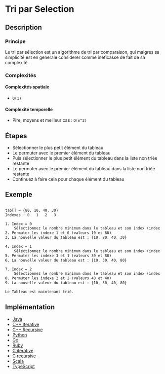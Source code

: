 # Tri par Selection

## Description

### Principe
Le tri par sélection est un algorithme de tri par comparaison, qui malgres sa simplicité est en generale considerer comme ineficasse de fait de sa complexité.

### Complexités

#### Complexités spatiale

- `O(1)`

#### Complexité temporelle

- Pire, moyens et meilleur cas :  `O(n^2)`

## Étapes
- Sélectionner le plus petit élément du tableau
- Le permuter avec le premier élément du tableau
- Puis sélectionner le plus petit élément du tableau dans la liste non triée restante
- Le permuter avec le premier élément du tableau dans la liste non triée restante
- Continuez à faire cela pour chaque élément du tableau

## Exemple

```txt

tab[] = {80, 10, 40, 30}
Indexes : 0   1   2   3

1. Index = 0
	Sélectionnez le nombre minimum dans le tableau et son index (index entre 0-3), (la plus petite valeur est 10, et l'index est 1)
2. Permuter les indexe 1 et 0 (valeurs 10 et 80)
3. La nouvelle valeur du tableau est : {10, 80, 40, 30}

4. Index = 1
	Sélectionnez le nombre minimum dans le tableau et son index (index entre 1-3), (la plus petite valeur est 30, et l'index est 3)
5. Permuter les indexe 3 et 1 (valeurs 30 et 80)
6. La nouvelle valeur du tableau est : {10, 30, 40, 80}

7. Index = 2
	Sélectionnez le nombre minimum dans le tableau et son index (index entre 2-3), (la plus petite valeur est 40, et l'index est 2)
8. Permuter les indexe 2 et 2 (valeurs 40 et 40)
9. La nouvelle valeur du tableau est : {10, 30, 40, 80}

Le Tableau est maintenant trié.
```

## Implémentation

- [Java](https://github.com/TheAlgorithms/Java/blob/master/src/main/java/com/thealgorithms/sorts/SelectionSort.java)
- [C++ Iterative](https://github.com/TheAlgorithms/C-Plus-Plus/blob/master/sorting/selection_sort_iterative.cpp)
- [C++ Recursive](https://github.com/TheAlgorithms/C-Plus-Plus/blob/master/sorting/selection_sort_recursive.cpp)
- [Python](https://github.com/TheAlgorithms/Python/blob/master/sorts/selection_sort.py)
- [Go](https://github.com/TheAlgorithms/Go/blob/master/sort/selectionsort.go)
- [Ruby](https://github.com/TheAlgorithms/Ruby/blob/master/Sorting/selection_sort.rb)
- [C iterative](https://github.com/TheAlgorithms/C/blob/master/sorting/selection_sort.c)
- [C recursive](https://github.com/TheAlgorithms/C/blob/master/sorting/selection_sort_recursive.c)
- [Scala](https://github.com/TheAlgorithms/Scala/blob/master/src/main/scala/Sort/SelectionSort.scala)
- [TypeScript](https://github.com/TheAlgorithms/Javascript/blob/master/Sorts/selectionSort.js)
